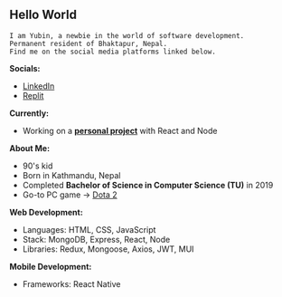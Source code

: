 ## **Hello World**  

```
I am Yubin, a newbie in the world of software development.  
Permanent resident of Bhaktapur, Nepal.
Find me on the social media platforms linked below.  
```  

**Socials:**  
- [LinkedIn](https://www.linkedin.com/in/yubinkarki/)  
- [Replit](https://replit.com/@YubinKarki)  

**Currently:**  
- Working on a **[personal project](https://github.com/yubinkarki/Projecter)** with React and Node

**About Me:**  
- 90's kid
- Born in Kathmandu, Nepal
- Completed **Bachelor of Science in Computer Science (TU)** in 2019
- Go-to PC game → [Dota 2](https://www.dota2.com/home)

**Web Development:**  
- Languages: HTML, CSS, JavaScript  
- Stack: MongoDB, Express, React, Node  
- Libraries: Redux, Mongoose, Axios, JWT, MUI  

**Mobile Development:**  
- Frameworks: React Native
